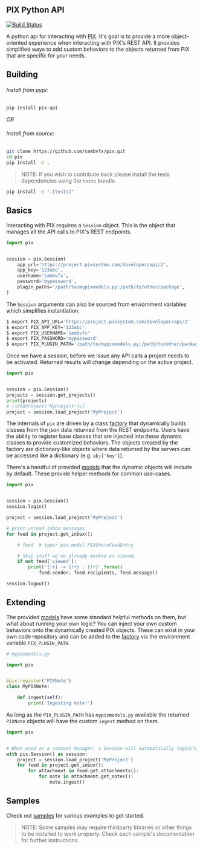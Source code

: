 PIX Python API
--------------

[![Build Status](https://travis-ci.org/sambvfx/pix.svg?branch=master)](https://travis-ci.org/sambvfx/pix)

A python api for interacting with [PIX](http://www.pixsystem.com/). It's goal is to provide a more object-oriented experience when interacting with PIX's REST API. It provides simplified ways to add custom behaviors to the objects returned from PIX that are specific for your needs.


Building
-----

###### Install from pypi:

```bash
pip install pix-api
```

*OR*

###### Install from source:

```bash
git clone https://github.com/sambvfx/pix.git
cd pix
pip install -e .
```

> NOTE: If you wish to contribute back please install the tests dependencies using the `tests` bundle.

```bash
pip install -e ".[tests]"
```


Basics
------

Interacting with PIX requires a `Session` object. This is the object that manages all the API calls to PIX's REST endpoints.

```python
import pix


session = pix.Session(
    app_url='https://project.pixsystem.com/developer/api/2',
    app_key='123abc',
    username='sambvfx',
    password='mypassword',
    plugin_paths='/path/to/mypixmodels.py:/path/to/other/package',
)
```

The `Session` arguments can also be sourced from enviornment variables which simplifies instantiation.

```bash
$ export PIX_API_URL='https://project.pixsystem.com/developer/api/2'
$ export PIX_APP_KEY='123abc'
$ export PIX_USERNAME='sambvfx'
$ export PIX_PASSWORD='mypassword'
$ export PIX_PLUGIN_PATH='/path/to/mypixmodels.py:/path/to/other/package'
```

Once we have a session, before we issue any API calls a project needs to be activated. Returned results will change depending on the active project.

```python
import pix


session = pix.Session()
projects = session.get_projects()
print(projects)
# [<PIXProject('MyProject')>]
project = session.load_project('MyProject')
```

The internals of `pix` are driven by a class [factory](https://github.com/sambvfx/pix/blob/master/pix/factory.py) that dynamically builds classes from the json data returned from the REST endpoints. Users have the ability to register base classes that are injected into these dynamic classes to provide customized behaviors.
The objects created by the factory are dictionary-like objects where data returned by the servers can be accessed like a dictionary (e.g. `obj['key']`).

There's a handful of provided [models](https://github.com/sambvfx/pix/blob/master/pix/model.py) that the dynamic objects will include by default. These provide helper methods for common use-cases.

```python
import pix


session = pix.Session()
session.login()

project = session.load_project('MyProject')

# print unread inbox messages
for feed in project.get_inbox():

    # feed  # type: pix.model.PIXShareFeedEntry

    # Skip stuff we've already marked as viewed.
    if not feed['viewed']:
        print('{!r} -> {!r} : {!r}'.format(
            feed.sender, feed.recipients, feed.message))

session.logout()
```


Extending
---------

The provided [models](https://github.com/sambvfx/pix/blob/master/pix/model.py) have some standard helpful methods on them, but what about running your own logic? You can inject your own custom behaviors onto the dynamically created PIX objects. These can exist in your own code repository and can be added to the [factory](https://github.com/sambvfx/pix/blob/master/pix/factory.py) via the environment variable `PIX_PLUGIN_PATH`.

```python
# mypixmodels.py

import pix


@pix.register('PIXNote')
class MyPIXNote:

    def ingest(self):
        print('Ingesting note!')
```

As long as the `PIX_PLUGIN_PATH` has `mypixmodels.py` available the returned `PIXNote` objects will have the custom `ingest` method on them.

```python
import pix


# When used as a context manager, a Session will automatically login/logout.
with pix.Session() as session:
    project = session.load_project('MyProject')
    for feed in project.get_inbox():
        for attachment in feed.get_attachments():
            for note in attachment.get_notes():
                note.ingest()
```

Samples
-------
Check out [samples](https://github.com/sambvfx/pix/tree/master/samples) for various examples to get started.

> NOTE: Some samples may require thirdparty libraries or other things to be installed to work properly. Check each sample's documentation for further instructions.
